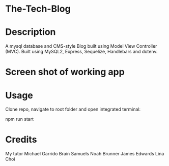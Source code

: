 # The-Tech-Blog

# Description

A mysql database and CMS-style Blog built using Model View Controller (MVC). Built using MySQL2, Express, Sequelize, Handlebars and dotenv.

# Screen shot of working app














# Usage

Clone repo, navigate to root folder and open integrated terminal:


npm run start 

# Credits

My tutor Michael Garrido
Brain Samuels
Noah Brunner
James Edwards
Lina Choi
